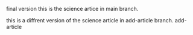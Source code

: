 final version
this is the science artice in main branch.

this is a diffrent version of the science article in add-article branch.
add-article

